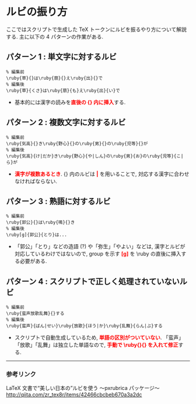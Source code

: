 # ルビの振り方

ここではスクリプトで生成した TeX トークンにルビを振るやり方について解説する. 
主に以下の 4 パターンの作業がある. 

## パターン 1 : 単文字に対するルビ
```TeX
% 編集前
\ruby{草}{}は\ruby{萠}{}え\ruby{出}{}で
% 編集後
\ruby{草}{くさ}は\ruby{萠}{も}え\ruby{出}{い}で
```
* 基本的には漢字の読みを<span style="color:red">**直後の {} 内に挿入**</span>する. 

## パターン 2 : 複数文字に対するルビ
```TeX
% 編集前
\ruby{気高}{}き\ruby{野心}{}の\ruby{男}{}の\ruby{児等}{}が
% 編集後
\ruby{気高}{け|だか}き\ruby{野心}{や|しん}の\ruby{男}{お}の\ruby{児等}{こ|ら}が
```
* <span style="color:red">**漢字が複数あるとき**</span>. {} 内のルビは <span style="color:red">**|**</span> を用いることで, 対応する漢字に合わせなければならない. 

## パターン 3 : 熟語に対するルビ
```TeX
% 編集前
\ruby{郭公}{}は\ruby{鳴}{}き
% 編集後
\ruby[g]{郭公}{とり}は...
```
* 「郭公」「とり」などの造語 (?) や「弥生」「やよい」などは, 漢字とルビが対応しているわけではないので, 
group を示す <span style="color:red">**[g]**</span> を \ruby の直後に挿入する必要がある. 

## パターン 4 : スクリプトで正しく処理されていないルビ
```TeX
% 編集前
\ruby{蛮声放歌乱舞}{}する
% 編集後
\ruby{蛮声}{ばん|せい}\ruby{放歌}{ほう|か}\ruby{乱舞}{らん|ぶ}する
```
* スクリプトで自動生成しているため, <span style="color:red">**単語の区別がついていない**</span>. 
「蛮声」「放歌」「乱舞」は独立した単語なので, <span style="color:red">**手動で \ruby{}{} を入れて修正**</span>する. 

-----
### 参考リンク
LaTeX 文書で“美しい日本の”ルビを使う ～pxrubrica パッケージ～
<http://qiita.com/zr_tex8r/items/42466cbcbeb670a3a2dc>

